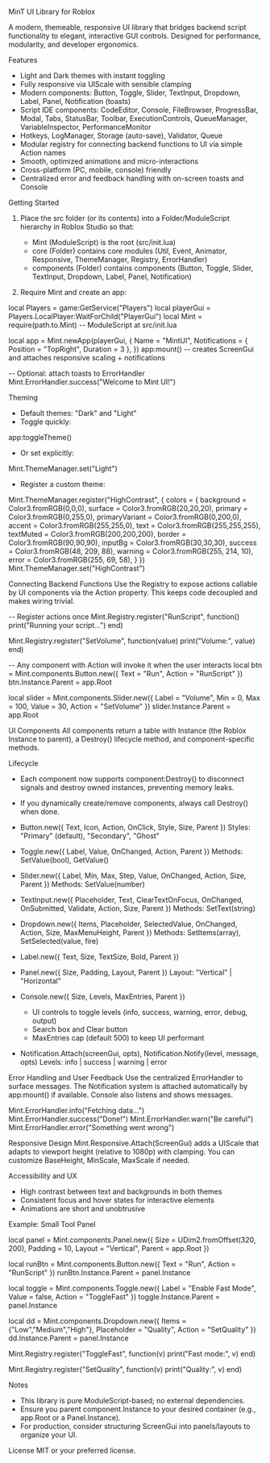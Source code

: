 MinT UI Library for Roblox

A modern, themeable, responsive UI library that bridges backend script functionality to elegant, interactive GUI controls. Designed for performance, modularity, and developer ergonomics.

Features
- Light and Dark themes with instant toggling
- Fully responsive via UIScale with sensible clamping
- Modern components: Button, Toggle, Slider, TextInput, Dropdown, Label, Panel, Notification (toasts)
- Script IDE components: CodeEditor, Console, FileBrowser, ProgressBar, Modal, Tabs, StatusBar, Toolbar, ExecutionControls, QueueManager, VariableInspector, PerformanceMonitor
- Hotkeys, LogManager, Storage (auto-save), Validator, Queue
- Modular registry for connecting backend functions to UI via simple Action names
- Smooth, optimized animations and micro-interactions
- Cross-platform (PC, mobile, console) friendly
- Centralized error and feedback handling with on-screen toasts and Console

Getting Started
1) Place the src folder (or its contents) into a Folder/ModuleScript hierarchy in Roblox Studio so that:
   - Mint (ModuleScript) is the root (src/init.lua)
   - core (Folder) contains core modules (Util, Event, Animator, Responsive, ThemeManager, Registry, ErrorHandler)
   - components (Folder) contains components (Button, Toggle, Slider, TextInput, Dropdown, Label, Panel, Notification)

2) Require Mint and create an app:

local Players = game:GetService("Players")
local playerGui = Players.LocalPlayer:WaitForChild("PlayerGui")
local Mint = require(path.to.Mint) -- ModuleScript at src/init.lua

local app = Mint.newApp(playerGui, {
    Name = "MintUI",
    Notifications = { Position = "TopRight", Duration = 3 },
})
app:mount() -- creates ScreenGui and attaches responsive scaling + notifications

-- Optional: attach toasts to ErrorHandler
Mint.ErrorHandler.success("Welcome to Mint UI!")

Theming
- Default themes: "Dark" and "Light"
- Toggle quickly:

app:toggleTheme()

- Or set explicitly:

Mint.ThemeManager.set("Light")

- Register a custom theme:

Mint.ThemeManager.register("HighContrast", {
    colors = {
        background = Color3.fromRGB(0,0,0),
        surface = Color3.fromRGB(20,20,20),
        primary = Color3.fromRGB(0,255,0),
        primaryVariant = Color3.fromRGB(0,200,0),
        accent = Color3.fromRGB(255,255,0),
        text = Color3.fromRGB(255,255,255),
        textMuted = Color3.fromRGB(200,200,200),
        border = Color3.fromRGB(90,90,90),
        inputBg = Color3.fromRGB(30,30,30),
        success = Color3.fromRGB(48, 209, 88),
        warning = Color3.fromRGB(255, 214, 10),
        error = Color3.fromRGB(255, 69, 58),
    }
})
Mint.ThemeManager.set("HighContrast")

Connecting Backend Functions
Use the Registry to expose actions callable by UI components via the Action property. This keeps code decoupled and makes wiring trivial.

-- Register actions once
Mint.Registry.register("RunScript", function()
    print("Running your script...")
end)

Mint.Registry.register("SetVolume", function(value)
    print("Volume:", value)
end)

-- Any component with Action will invoke it when the user interacts
local btn = Mint.components.Button.new({ Text = "Run", Action = "RunScript" })
btn.Instance.Parent = app.Root

local slider = Mint.components.Slider.new({ Label = "Volume", Min = 0, Max = 100, Value = 30, Action = "SetVolume" })
slider.Instance.Parent = app.Root

UI Components
All components return a table with Instance (the Roblox Instance to parent), a Destroy() lifecycle method, and component-specific methods.

Lifecycle
- Each component now supports component:Destroy() to disconnect signals and destroy owned instances, preventing memory leaks.
- If you dynamically create/remove components, always call Destroy() when done.

- Button.new({ Text, Icon, Action, OnClick, Style, Size, Parent })
  Styles: "Primary" (default), "Secondary", "Ghost"

- Toggle.new({ Label, Value, OnChanged, Action, Parent })
  Methods: SetValue(bool), GetValue()

- Slider.new({ Label, Min, Max, Step, Value, OnChanged, Action, Size, Parent })
  Methods: SetValue(number)

- TextInput.new({ Placeholder, Text, ClearTextOnFocus, OnChanged, OnSubmitted, Validate, Action, Size, Parent })
  Methods: SetText(string)

- Dropdown.new({ Items, Placeholder, SelectedValue, OnChanged, Action, Size, MaxMenuHeight, Parent })
  Methods: SetItems(array), SetSelected(value, fire)

- Label.new({ Text, Size, TextSize, Bold, Parent })

- Panel.new({ Size, Padding, Layout, Parent })
  Layout: "Vertical" | "Horizontal"

- Console.new({ Size, Levels, MaxEntries, Parent })
  - UI controls to toggle levels (info, success, warning, error, debug, output)
  - Search box and Clear button
  - MaxEntries cap (default 500) to keep UI performant

- Notification.Attach(screenGui, opts), Notification.Notify(level, message, opts)
  Levels: info | success | warning | error

Error Handling and User Feedback
Use the centralized ErrorHandler to surface messages. The Notification system is attached automatically by app:mount() if available. Console also listens and shows messages.

Mint.ErrorHandler.info("Fetching data...")
Mint.ErrorHandler.success("Done!")
Mint.ErrorHandler.warn("Be careful")
Mint.ErrorHandler.error("Something went wrong")

Responsive Design
Mint.Responsive.Attach(ScreenGui) adds a UIScale that adapts to viewport height (relative to 1080p) with clamping. You can customize BaseHeight, MinScale, MaxScale if needed.

Accessibility and UX
- High contrast between text and backgrounds in both themes
- Consistent focus and hover states for interactive elements
- Animations are short and unobtrusive

Example: Small Tool Panel

local panel = Mint.components.Panel.new({ Size = UDim2.fromOffset(320, 200), Padding = 10, Layout = "Vertical", Parent = app.Root })

local runBtn = Mint.components.Button.new({ Text = "Run", Action = "RunScript" })
runBtn.Instance.Parent = panel.Instance

local toggle = Mint.components.Toggle.new({ Label = "Enable Fast Mode", Value = false, Action = "ToggleFast" })
toggle.Instance.Parent = panel.Instance

local dd = Mint.components.Dropdown.new({ Items = {"Low","Medium","High"}, Placeholder = "Quality", Action = "SetQuality" })
dd.Instance.Parent = panel.Instance

Mint.Registry.register("ToggleFast", function(v)
    print("Fast mode:", v)
end)

Mint.Registry.register("SetQuality", function(v)
    print("Quality:", v)
end)

Notes
- This library is pure ModuleScript-based; no external dependencies. 
- Ensure you parent component.Instance to your desired container (e.g., app.Root or a Panel.Instance).
- For production, consider structuring ScreenGui into panels/layouts to organize your UI.

License
MIT or your preferred license.

